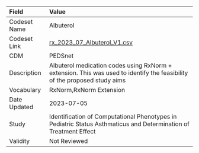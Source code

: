 |Field        |Value                                                                                                                     |
|:------------|:-------------------------------------------------------------------------------------------------------------------------|
|Codeset Name |Albuterol                                                                                                                 |
|Codeset Link |[rx_2023_07_Albuterol_V1.csv](https://github.com/PEDSnet/Variable-Dictionary/blob/main/drugs/rx_2023_07_Albuterol_V1.csv) |
|CDM          |PEDSnet                                                                                                                   |
|Description  |Albuterol medication codes using RxNorm + extension. This was used to identify the feasibility of the proposed study aims |
|Vocabulary   |RxNorm,RxNorm Extension                                                                                                   |
|Date Updated |2023-07-05                                                                                                                |
|Study        |Identification of Computational Phenotypes in Pediatric Status Asthmaticus and Determination of Treatment Effect          |
|Validity     |Not Reviewed                                                                                                              |

